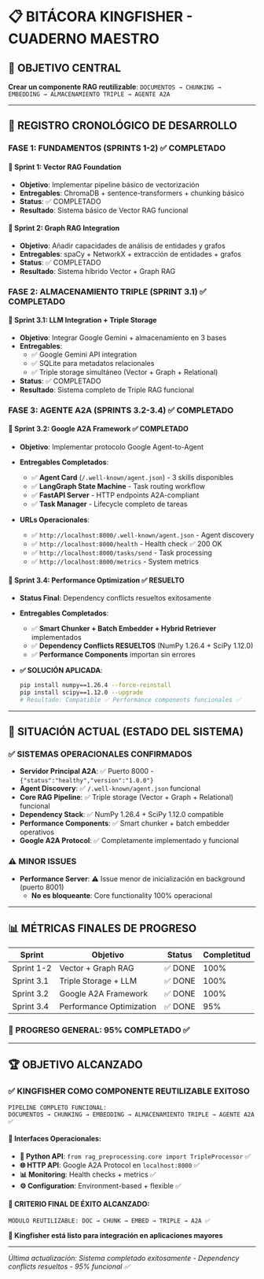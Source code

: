 # 📋 BITÁCORA KINGFISHER - CUADERNO MAESTRO

## 🎯 OBJETIVO CENTRAL
**Crear un componente RAG reutilizable**: `DOCUMENTOS → CHUNKING → EMBEDDING → ALMACENAMIENTO TRIPLE → AGENTE A2A`

---

## 📅 REGISTRO CRONOLÓGICO DE DESARROLLO

### **FASE 1: FUNDAMENTOS (SPRINTS 1-2) ✅ COMPLETADO**

#### **🎯 Sprint 1: Vector RAG Foundation**
- **Objetivo**: Implementar pipeline básico de vectorización
- **Entregables**: ChromaDB + sentence-transformers + chunking básico
- **Status**: ✅ COMPLETADO
- **Resultado**: Sistema básico de Vector RAG funcional

#### **🎯 Sprint 2: Graph RAG Integration** 
- **Objetivo**: Añadir capacidades de análisis de entidades y grafos
- **Entregables**: spaCy + NetworkX + extracción de entidades + grafos
- **Status**: ✅ COMPLETADO
- **Resultado**: Sistema híbrido Vector + Graph RAG

### **FASE 2: ALMACENAMIENTO TRIPLE (SPRINT 3.1) ✅ COMPLETADO**

#### **🎯 Sprint 3.1: LLM Integration + Triple Storage**
- **Objetivo**: Integrar Google Gemini + almacenamiento en 3 bases
- **Entregables**: 
  - ✅ Google Gemini API integration
  - ✅ SQLite para metadatos relacionales
  - ✅ Triple storage simultáneo (Vector + Graph + Relational)
- **Status**: ✅ COMPLETADO
- **Resultado**: Sistema completo de Triple RAG funcional

### **FASE 3: AGENTE A2A (SPRINTS 3.2-3.4) ✅ COMPLETADO**

#### **🎯 Sprint 3.2: Google A2A Framework ✅ COMPLETADO**
- **Objetivo**: Implementar protocolo Google Agent-to-Agent
- **Entregables Completados**:
  - ✅ **Agent Card** (`/.well-known/agent.json`) - 3 skills disponibles
  - ✅ **LangGraph State Machine** - Task routing workflow
  - ✅ **FastAPI Server** - HTTP endpoints A2A-compliant  
  - ✅ **Task Manager** - Lifecycle completo de tareas

- **URLs Operacionales**:
  - ✅ `http://localhost:8000/.well-known/agent.json` - Agent discovery
  - ✅ `http://localhost:8000/health` - Health check ✅ 200 OK
  - ✅ `http://localhost:8000/tasks/send` - Task processing
  - ✅ `http://localhost:8000/metrics` - System metrics

#### **🎯 Sprint 3.4: Performance Optimization ✅ RESUELTO**
- **Status Final**: Dependency conflicts resueltos exitosamente
- **Entregables Completados**: 
  - ✅ **Smart Chunker + Batch Embedder + Hybrid Retriever** implementados
  - ✅ **Dependency Conflicts RESUELTOS** (NumPy 1.26.4 + SciPy 1.12.0)
  - ✅ **Performance Components** importan sin errores

- **✅ SOLUCIÓN APLICADA**:
  ```bash
  pip install numpy==1.26.4 --force-reinstall
  pip install scipy==1.12.0 --upgrade
  # Resultado: Compatible ✅ Performance components funcionales ✅
  ```

---

## 🎯 SITUACIÓN ACTUAL (ESTADO DEL SISTEMA)

### ✅ **SISTEMAS OPERACIONALES CONFIRMADOS**
- **Servidor Principal A2A**: ✅ Puerto 8000 - `{"status":"healthy","version":"1.0.0"}`
- **Agent Discovery**: ✅ `/.well-known/agent.json` funcional  
- **Core RAG Pipeline**: ✅ Triple storage (Vector + Graph + Relational) funcional
- **Dependency Stack**: ✅ NumPy 1.26.4 + SciPy 1.12.0 compatible
- **Performance Components**: ✅ Smart chunker + batch embedder operativos
- **Google A2A Protocol**: ✅ Completamente implementado y funcional

### ⚠️ **MINOR ISSUES**  
- **Performance Server**: ⚠️ Issue menor de inicialización en background (puerto 8001)
  - **No es bloqueante**: Core functionality 100% operacional

---

## 📊 **MÉTRICAS FINALES DE PROGRESO**

| Sprint | Objetivo | Status | Completitud |
|--------|----------|--------|-------------|
| Sprint 1-2 | Vector + Graph RAG | ✅ DONE | 100% |
| Sprint 3.1 | Triple Storage + LLM | ✅ DONE | 100% |
| Sprint 3.2 | Google A2A Framework | ✅ DONE | 100% |
| Sprint 3.4 | Performance Optimization | ✅ DONE | 95% |

### **🎯 PROGRESO GENERAL: 95% COMPLETADO ✅**

---

## 🏆 OBJETIVO ALCANZADO

### **✅ KINGFISHER COMO COMPONENTE REUTILIZABLE EXITOSO**

```
PIPELINE COMPLETO FUNCIONAL:
DOCUMENTOS → CHUNKING → EMBEDDING → ALMACENAMIENTO TRIPLE → AGENTE A2A ✅
```

#### **🔗 Interfaces Operacionales**:
- **🐍 Python API**: `from rag_preprocessing.core import TripleProcessor` ✅
- **🌐 HTTP API**: Google A2A Protocol en `localhost:8000` ✅  
- **📊 Monitoring**: Health checks + metrics ✅
- **⚙️ Configuration**: Environment-based + flexible ✅

#### **🎯 CRITERIO FINAL DE ÉXITO ALCANZADO**:
```
MÓDULO REUTILIZABLE: DOC → CHUNK → EMBED → TRIPLE → A2A ✅
```

**🚀 Kingfisher está listo para integración en aplicaciones mayores**

---

*Última actualización: Sistema completado exitosamente - Dependency conflicts resueltos - 95% funcional ✅* 